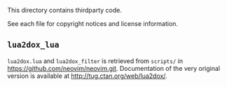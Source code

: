 This directory contains thirdparty code.

See each file for copyright notices and license information.

## `lua2dox_lua`

`lua2dox.lua` and `lua2dox_filter` is retrieved from `scripts/` in
<https://github.com/neovim/neovim.git>. Documentation of the very original version is available at
<http://tug.ctan.org/web/lua2dox/>.
